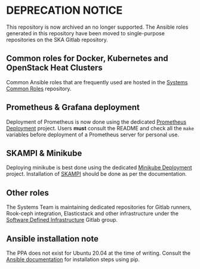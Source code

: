 # DEPRECATION NOTICE
This repository is now archived an no longer supported. The Ansible roles generated in this repository have been moved to single-purpose repositories on the SKA Gitlab repository.

## Common roles for Docker, Kubernetes and OpenStack Heat Clusters
Common Ansible roles that are frequently used are hosted in the [Systems Common Roles](https://gitlab.com/ska-telescope/sdi/systems-common-roles) repository.

## Prometheus & Grafana deployment
Deployment of Prometheus is now done using the dedicated [Prometheus Deployment](https://gitlab.com/ska-telescope/sdi/deploy-prometheus) project. Users **must** consult the README and check all the `make` variables before deployment of a Prometheus server for personal use.

## SKAMPI & Minikube
Deploying minikube is best done using the dedicated [Minikube Deployment](https://gitlab.com/ska-telescope/sdi/deploy-minikube) project. Installation of [SKAMPI](https://gitlab.com/ska-telescope/skampi) should be done as per the documentation.

## Other roles
The Systems Team is maintaining dedicated repositories for Gitlab runners, Rook-ceph integration, Elasticstack and other infrastructure under the [Software Defined Infrastructure](https://gitlab.com/ska-telescope/sdi) Gitlab group.

## Ansible installation note
The PPA does not exist for Ubuntu 20.04 at the time of writing. Consult the [Ansible documentation](https://docs.ansible.com/ansible/latest/installation_guide/intro_installation.html#installing-ansible-with-pip) for installation steps using pip.
